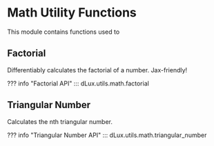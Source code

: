 # Math Utility Functions

This module contains functions used to

## Factorial

Differentiably calculates the factorial of a number. Jax-friendly!

??? info "Factorial API"
    ::: dLux.utils.math.factorial

## Triangular Number

Calculates the nth triangular number.

??? info "Triangular Number API"
    ::: dLux.utils.math.triangular_number
